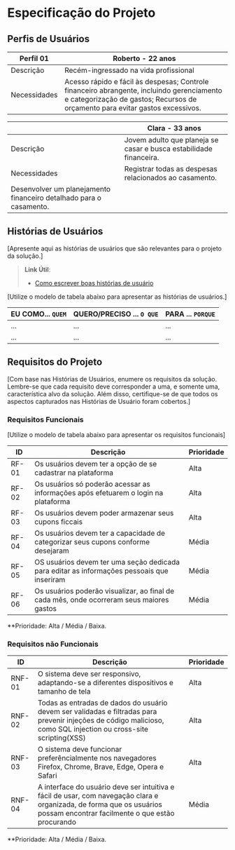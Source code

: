 # Especificação do Projeto

## Perfis de Usuários

| Perfil 01 | Roberto - 22 anos |
|--------------------|-------|
| Descrição | Recém-ingressado na vida profissional |
| Necessidades | Acesso rápido e fácil às despesas; Controle financeiro abrangente, incluindo gerenciamento e categorização de gastos; Recursos de orçamento para evitar gastos excessivos.  |

| | Clara - 33 anos |
|--------------------|-------|
| Descrição | Jovem adulto que planeja se casar e busca estabilidade financeira. |
| Necessidades | Registrar todas as despesas relacionados ao casamento.
Desenvolver um planejamento financeiro detalhado para o casamento. |



## Histórias de Usuários

[Apresente aqui as histórias de usuários que são relevantes para o projeto da solução.]

> **Link Útil**:
> - [Como escrever boas histórias de usuário](https://medium.com/vertice/como-escrever-boas-users-stories-hist%C3%B3rias-de-usu%C3%A1rios-b29c75043fac)

[Utilize o modelo de tabela abaixo para apresentar as histórias de usuários.]

|EU COMO... `QUEM`   | QUERO/PRECISO ... `O QUE` |PARA ... `PORQUE`                 |
|--------------------|---------------------------|----------------------------------|
| ...                | ...                       | ...                              |
| ...                | ...                       | ...                              |

## Requisitos do Projeto

[Com base nas Histórias de Usuários, enumere os requisitos da solução. Lembre-se que cada requisito deve corresponder a uma, e somente uma, característica alvo da solução. Além disso, certifique-se de que todos os aspectos capturados nas Histórias de Usuário foram cobertos.]

### Requisitos Funcionais

[Utilize o modelo de tabela abaixo para apresentar os requisitos funcionais]

|ID    | Descrição                        | Prioridade |
|-------|---------------------------------|----|
| RF-01 | Os usuários devem ter a opção de se cadastrar na plataforma | Alta  | 
| RF-02 | Os usuários só poderão acessar as informações após efetuarem o login na plataforma | Alta   |
| RF-03 | Os usuários devem poder armazenar seus cupons ficcais | Alta |
| RF-04 | Os usuários devem ter a capacidade de categorizar seus cupons conforme desejaram | Média |
| RF-05 | OS usuários devem ter uma seção dedicada para editar as informações pessoais que inseriram | Média |
| RF-06 | Os usuários poderão visualizar, ao final de cada mês, onde ocorreram seus maiores gastos | Média |

**Prioridade: Alta / Média / Baixa. 

### Requisitos não Funcionais

|ID      | Descrição               |Prioridade |
|--------|-------------------------|----|
| RNF-01 | O sistema deve ser responsivo, adaptando-se a diferentes dispositivos e tamanho de tela | Alta | 
| RNF-02 | Todas as entradas de dados do usuário devem ser validadas e filtradas para prevenir injeções de código malicioso, como SQL injection ou cross-site scripting(XSS) | Alta | 
| RNF-03 | O sistema deve funcionar preferêncialmente nos navegadores Firefox, Chrome, Brave, Edge, Opera e Safari | Alta | 
| RNF-04 | A interface do usuário deve ser intuitiva e fácil de usar, com navegação clara e organizada, de forma que os usuários possam encontrar facilmente o que estão procurando | Média |
**Prioridade: Alta / Média / Baixa. 

